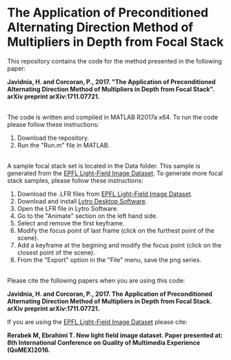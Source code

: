 # The Application of Preconditioned Alternating Direction Method of Multipliers in Depth from Focal Stack
This repository contains the code for the method presented in the following paper:

**Javidnia, H. and Corcoran, P., 2017. "The Application of Preconditioned Alternating Direction Method of Multipliers in Depth from Focal Stack". arXiv preprint arXiv:1711.07721.**

\
The code is written and compiled in MATLAB R2017a x64.
To run the code please follow these instructions:

1. Download the repository.
2. Run the "Run.m" file in MATLAB.

\
A sample focal stack set is located in the Data folder. This sample is generated from the [EPFL Light-Field Image Dataset](https://mmspg.epfl.ch/EPFL-light-field-image-dataset).
To generate more focal stack samples, please follow these instructions:
1. Download the .LFR files from [EPFL Light-Field Image Dataset](https://mmspg.epfl.ch/EPFL-light-field-image-dataset).
2. Download and install [Lytro Desktop Software](https://support.lytro.com/hc/en-us/articles/115003127732-Download-Lytro-Desktop).
3. Open the LFR file in Lytro Software.
4. Go to the "Animate" section on the left hand side.
5. Select and remove the first keyframe.
6. Modify the focus point of last frame (click on the furthest point of the scene).
7. Add a keyframe at the begining and modify the focus point (click on the closest point of the scene).
8. From the "Export" option in the "File" menu, save the png series.

\
Please cite the following papers when you are using this code:

**Javidnia, H. and Corcoran, P., 2017. The Application of Preconditioned Alternating Direction Method of Multipliers in Depth from Focal Stack. arXiv preprint arXiv:1711.07721.**

If you are using the [EPFL Light-Field Image Dataset](https://mmspg.epfl.ch/EPFL-light-field-image-dataset) please cite:

**Rerabek M, Ebrahimi T. New light field image dataset. Paper presented at: 8th International Conference on Quality of Multimedia Experience (QoMEX)2016.**
